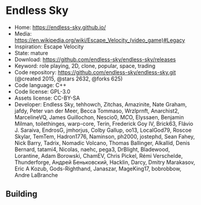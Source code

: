# Endless Sky

- Home: https://endless-sky.github.io/
- Media: https://en.wikipedia.org/wiki/Escape_Velocity_(video_game)#Legacy
- Inspiration: Escape Velocity
- State: mature
- Download: https://github.com/endless-sky/endless-sky/releases
- Keyword: role playing, 2D, clone, popular, space, trading
- Code repository: https://github.com/endless-sky/endless-sky.git (@created 2015, @stars 2632, @forks 625)
- Code language: C++
- Code license: GPL-3.0
- Assets license: CC-BY-SA
- Developer: Endless Sky, tehhowch, Zitchas, Amazinite, Nate Graham, jafdy, Peter van der Meer, Becca Tommaso, Wrzlprnft, Anarchist2, MarcelineVQ, James Guillochon, Nescio0, M*C*O, Elyssaen, Benjamin Milman, toilethinges, warp-core, Terin, Frederick Goy IV, Brick63, Flávio J. Saraiva, EndrosG, jmhorjus, Colby Gallup, oo13, LocalGod79, Roscoe Skylar, TemTem, Hadron1776, Naminson, ph2000, jostephd, Sean Fahey, Nick Barry, Tadrix, Nomadic Volcano, Thomas Ballinger, Alkallid, Denis Bernard, tatami4, Nicolas, naehc, pega3, DrBlight, Bladewood, Lorantine, Adam Borowski, ChamEV, Chris Pickel, Rémi Verschelde, Thunderforge, Андрей Беньковский, Hacklin, Darcy, Dmitry Marakasov, Eric A Kozub, Gods-Righthand, Janaszar, MageKing17, bobrobbow, Andre LaBranche

## Building
